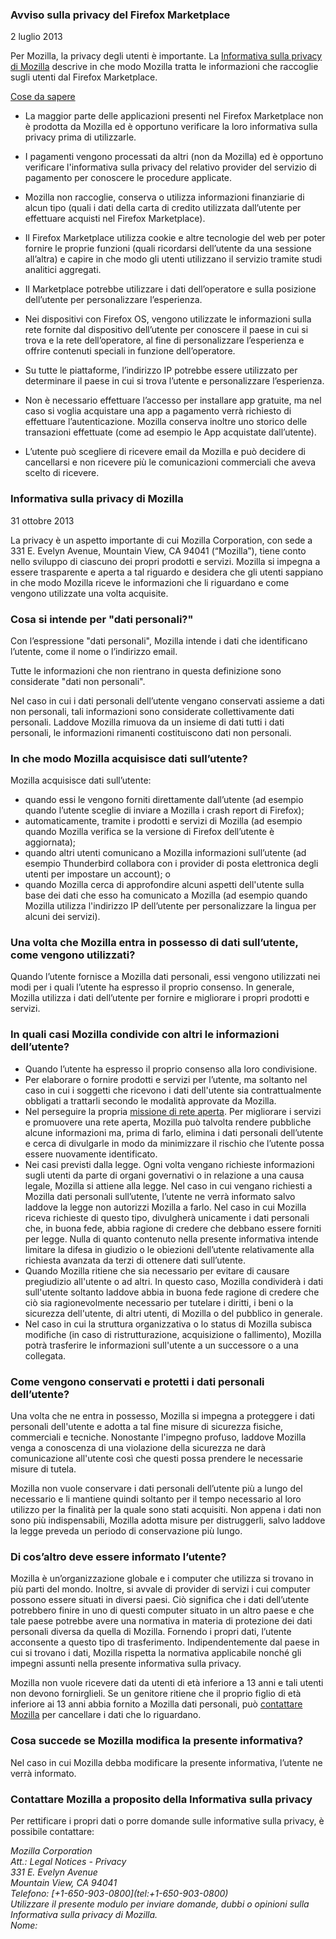 ### Avviso sulla privacy del Firefox Marketplace
2 luglio 2013

Per Mozilla, la privacy degli utenti è importante. La [Informativa sulla privacy di Mozilla](https://www.mozilla.org/privacy/) descrive in che modo Mozilla tratta le informazioni che raccoglie sugli utenti dal Firefox Marketplace.

<u>Cose da sapere</u>

- La maggior parte delle applicazioni presenti nel Firefox Marketplace non è prodotta da Mozilla ed è opportuno verificare la loro informativa sulla privacy prima di utilizzarle.

- I pagamenti vengono processati da altri (non da Mozilla) ed è opportuno verificare l'informativa sulla privacy del relativo provider del servizio di pagamento per conoscere le procedure applicate.
 - Mozilla non raccoglie, conserva o utilizza informazioni finanziarie di alcun tipo (quali i dati della carta di credito utilizzata dall’utente per effettuare acquisti nel Firefox Marketplace).
- Il Firefox Marketplace utilizza cookie e altre tecnologie del web per poter fornire le proprie funzioni (quali ricordarsi dell’utente da una sessione all’altra) e capire in che modo gli utenti utilizzano il servizio tramite studi analitici aggregati.
- Il Marketplace potrebbe utilizzare i dati dell’operatore e sulla posizione dell’utente per personalizzare l’esperienza.
 - Nei dispositivi con Firefox OS, vengono utilizzate le informazioni sulla rete fornite dal dispositivo dell’utente per conoscere il paese in cui si trova e la rete dell’operatore, al fine di personalizzare l’esperienza e offrire contenuti speciali in funzione dell’operatore.
 - Su tutte le piattaforme, l’indirizzo IP potrebbe essere utilizzato per determinare il paese in cui si trova l’utente e personalizzare l’esperienza.
- Non è necessario effettuare l’accesso per installare app gratuite, ma nel caso si voglia acquistare una app a pagamento verrà richiesto di effettuare l’autenticazione. Mozilla conserva inoltre uno storico delle transazioni effettuate (come ad esempio le App acquistate dall’utente).
- L’utente può scegliere di ricevere email da Mozilla e può decidere di cancellarsi e non ricevere più le comunicazioni commerciali che aveva scelto di ricevere.


### Informativa sulla privacy di Mozilla
31 ottobre 2013

La privacy è un aspetto importante di cui Mozilla Corporation, con sede a 331 E. Evelyn Avenue, Mountain View, CA 94041 (“Mozilla”), tiene conto nello sviluppo di ciascuno dei propri prodotti e servizi. Mozilla si impegna a essere trasparente e aperta a tal riguardo e desidera che gli utenti sappiano in che modo Mozilla riceve le informazioni che li riguardano e come vengono utilizzate una volta acquisite.

### Cosa si intende per "dati personali?"

Con l’espressione "dati personali", Mozilla intende i dati che identificano l’utente, come il nome o l’indirizzo email.

Tutte le informazioni che non rientrano in questa definizione sono considerate "dati non personali".

Nel caso in cui i dati personali dell’utente vengano conservati assieme a dati non personali, tali informazioni sono considerate collettivamente dati personali. Laddove Mozilla rimuova da un insieme di dati tutti i dati personali, le informazioni rimanenti costituiscono dati non personali.

### In che modo Mozilla acquisisce dati sull’utente?

Mozilla acquisisce dati sull’utente:

- quando essi le vengono forniti direttamente dall’utente (ad esempio quando l’utente sceglie di inviare a Mozilla i crash report di Firefox);
- automaticamente, tramite i prodotti e servizi di Mozilla (ad esempio quando Mozilla verifica se la versione di Firefox dell’utente è aggiornata);
- quando altri utenti comunicano a Mozilla informazioni sull’utente (ad esempio Thunderbird collabora con i provider di posta elettronica degli utenti per impostare un account); o
- quando Mozilla cerca di approfondire alcuni aspetti dell'utente sulla base dei dati che esso ha comunicato a Mozilla (ad esempio quando Mozilla utilizza l'indirizzo IP dell’utente per personalizzare la lingua per alcuni dei servizi).

### Una volta che Mozilla entra in possesso di dati sull’utente, come vengono utilizzati?

Quando l’utente fornisce a Mozilla dati personali, essi vengono utilizzati nei modi per i quali l’utente ha espresso il proprio consenso. In generale, Mozilla utilizza i dati dell’utente per fornire e migliorare i propri prodotti e servizi.

### In quali casi Mozilla condivide con altri le informazioni dell’utente?

- Quando l’utente ha espresso il proprio consenso alla loro condivisione.
- Per elaborare o fornire prodotti e servizi per l’utente, ma soltanto nel caso in cui i soggetti che ricevono i dati dell'utente sia contrattualmente obbligati a trattarli secondo le modalità approvate da Mozilla.
- Nel perseguire la propria [missione di rete aperta](https://www.mozilla.org/about/manifesto.html). Per migliorare i servizi e promuovere una rete aperta, Mozilla può talvolta rendere pubbliche alcune informazioni ma, prima di farlo, elimina i dati personali dell’utente e cerca di divulgarle in modo da minimizzare il rischio che l’utente possa essere nuovamente identificato.
- Nei casi previsti dalla legge. Ogni volta vengano richieste informazioni sugli utenti da parte di organi governativi o in  relazione a una causa legale, Mozilla si attiene alla legge. Nel caso in cui vengano richiesti a Mozilla dati personali sull’utente, l’utente ne verrà informato salvo laddove la legge non autorizzi Mozilla a farlo. Nel caso in cui Mozilla riceva richieste di questo tipo, divulgherà unicamente i dati personali che, in buona fede, abbia ragione di credere che debbano essere forniti per legge. Nulla di quanto contenuto nella presente informativa intende limitare la difesa in giudizio o le obiezioni dell’utente relativamente alla richiesta avanzata da terzi di ottenere dati sull’utente.
- Quando Mozilla ritiene che sia necessario per evitare di causare pregiudizio all'utente o ad altri. In questo caso, Mozilla condividerà i dati sull'utente soltanto laddove abbia in buona fede ragione di credere che ciò sia ragionevolmente necessario per tutelare i diritti, i beni o la sicurezza dell'utente, di altri utenti, di Mozilla o del pubblico in generale.
- Nel caso in cui la struttura organizzativa o lo status di Mozilla subisca modifiche (in caso di ristrutturazione, acquisizione o fallimento), Mozilla potrà trasferire le informazioni sull'utente a un successore o a una collegata.

### Come vengono conservati e protetti i dati personali dell’utente?

Una volta che ne entra in possesso, Mozilla si impegna a proteggere i dati personali dell'utente e adotta a tal fine misure di sicurezza fisiche, commerciali e tecniche. Nonostante l'impegno profuso, laddove Mozilla venga a conoscenza di una violazione della sicurezza ne darà comunicazione all'utente così che questi possa prendere le necessarie misure di tutela.

Mozilla non vuole conservare i dati personali dell’utente più a lungo del necessario e li mantiene quindi soltanto per il tempo necessario al loro utilizzo per la finalità per la quale sono stati acquisiti. Non appena i dati non sono più indispensabili, Mozilla adotta misure per distruggerli, salvo laddove la legge preveda un periodo di conservazione più lungo.

### Di cos’altro deve essere informato l’utente?

Mozilla è un’organizzazione globale e i computer che utilizza si trovano in più parti del mondo. Inoltre, si avvale di provider di servizi i cui computer possono essere situati in diversi paesi. Ciò significa che i dati dell’utente potrebbero finire in uno di questi computer situato in un altro paese e che tale paese potrebbe avere una normativa in materia di protezione dei dati personali diversa da quella di Mozilla. Fornendo i propri dati, l’utente acconsente a questo tipo di trasferimento. Indipendentemente dal paese in cui si trovano i dati, Mozilla rispetta la normativa applicabile nonché gli impegni assunti nella presente informativa sulla privacy.

Mozilla non vuole ricevere dati da utenti di età inferiore a 13 anni e tali utenti non devono fornirglieli. Se un genitore ritiene che il proprio figlio di età inferiore ai 13 anni abbia fornito a Mozilla dati personali, può [contattare Mozilla](https://www.mozilla.org/privacy/policies/firefox-os/#top) per cancellare i dati che lo riguardano.

### Cosa succede se Mozilla modifica la presente informativa?

Nel caso in cui Mozilla debba modificare la presente informativa, l’utente ne verrà informato.

### Contattare Mozilla a proposito della Informativa sulla privacy

Per rettificare i propri dati o porre domande sulle informative sulla privacy, è possibile contattare:

<address>
  Mozilla Corporation<br>
  Att.: Legal Notices - Privacy<br>
  331 E. Evelyn Avenue<br>
  Mountain View, CA 94041<br>
  Telefono: [+1-650-903-0800](tel:+1-650-903-0800)<br>
  Utilizzare il presente modulo per inviare domande, dubbi o opinioni sulla <br>Informativa sulla privacy di Mozilla.<br>
  Nome:
</address>
